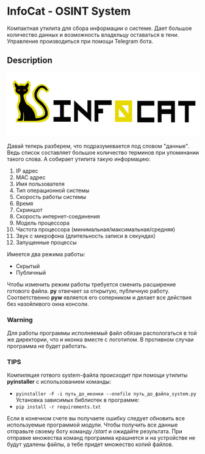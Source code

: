 # InfoCat - OSINT System
Компактная утилита для сбора информации о системе. Дает большое количество данных и возможность владельцу оставаться в тени. Управление производиться при помощи Telegram бота.
## Description
![Logotype](https://github.com/NeoCreat0r/infocat/blob/main/infocat.png)

Давай теперь разберем, что подразумевается под словом "данные". Ведь список составляет большое количество терминов при упоминании такого слова. А собирает утилита такую информацию:

 1. IP адрес
 2. MAC адрес
 3. Имя пользователя
 4. Тип операционной системы
 5. Скорость работы системы
 6. Время
 7. Скриншот
 8. Скорость интернет-соединения
 9. Модель процессора
 10. Частота процессора (минимальная/максимальная/средняя)
 11. Звук с микрофона (длительность записи в секундах)
 12. Запущенные процессы
 
Имеется два режима работы:
 * Скрытый
 * Публичный
 
Чтобы изменить режим работы требуется сменить расширение готового файла. **py** отвечает за открытую, публичную работу. Соответственно **pyw** является его соперником и делает все действия без назойливого окна консоли.
 
### Warning
Для работы программы исполняемый файл обязан распологаться в той же директории, что и иконка вместе с логотипом. В противном случаи программа не будет работать.

### TIPS
Компиляция готвого system-файла происходит при помощи утилиты **pyinstaller** с использованием команды:
* `pyinstaller -F -i путь_до_иконки --onefile путь_до_файла_system.py`
Установка зависимых библиотек в программе:
* `pip install -r requirements.txt`

Если в конечном счете вы получаете ошибку следует обновить все используемые программой модули. Чтобы получить все данные отправьте своему боту команду _/start_ и ожидайте результата. При отправке множества команд программа крашнется и на устройстве не будут удалены файлы, а тебе придет множество копий файлов.

